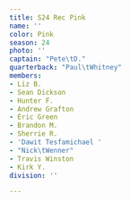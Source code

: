 ```yaml
---
title: S24 Rec Pink
name: ''
color: Pink
season: 24
photo: ''
captain: "Pete\tD."
quarterback: "Paul\tWhitney"
members:
- Liz B.
- Sean Dickson
- Hunter F.
- Andrew Grafton
- Eric Green
- Brandon M.
- Sherrie R.
- 'Dawit Tesfamichael '
- "Nick\tWenner"
- Travis Winston
- Kirk Y.
division: ''

---
```


